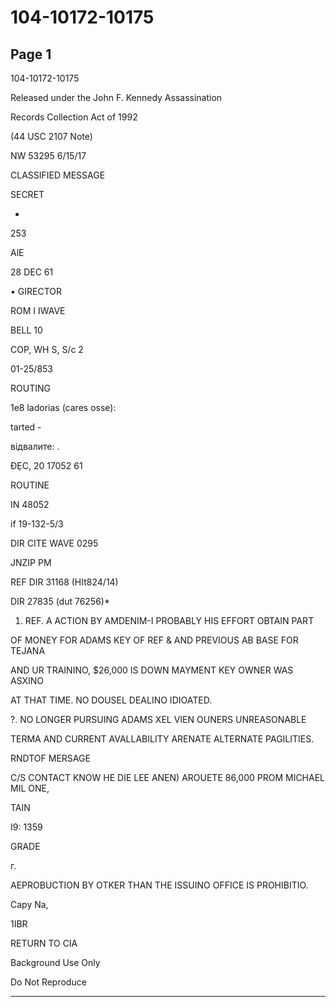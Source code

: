 # 104-10172-10175

## Page 1

104-10172-10175

Released under the John F. Kennedy Assassination

Records Collection Act of 1992

(44 USC 2107 Note)

NW 53295 6/15/17

CLASSIFIED MESSAGE

SECRET

-

253

AlE

28 DEC 61

• GIRECTOR

ROM I IWAVE

BELL 10

COP, WH S, S/c 2

01-25/853

ROUTING

1e8 ladorias (cares osse):

tarted -

відвалите: .

ĐẸC, 20 17052 61

ROUTINE

IN 48052

if 19-132-5/3

DIR CITE WAVE 0295

JNZIP PM

REF DIR 31168 (HIt824/14)

DIR 27835 (dut 76256)*

1. REF. A ACTION BY AMDENIM-I PROBABLY HIS EFFORT OBTAIN PART

OF MONEY FOR ADAMS KEY OF REF & AND PREVIOUS AB BASE FOR TEJANA

AND UR TRAININO, $26,000 IS DOWN MAYMENT KEY OWNER WAS ASXINO

AT THAT TIME. NO DOUSEL DEALINO IDIOATED.

?. NO LONGER PURSUING ADAMS XEL VIEN OUNERS UNREASONABLE

TERMA AND CURRENT AVALLABILITY ARENATE ALTERNATE PAGILITIES.

RNDTOF MERSAGE

C/S CONTACT KNOW HE DIE LEE ANEN) AROUETE 86,000 PROM MICHAEL MIL ONE,

TAIN

I9: 1359

GRADE

г.

AEPROBUCTION BY OTKER THAN THE ISSUINO OFFICE IS PROHIBITIO.

Capy Na,

1IBR

RETURN TO CIA

Background Use Only

Do Not Reproduce

---


